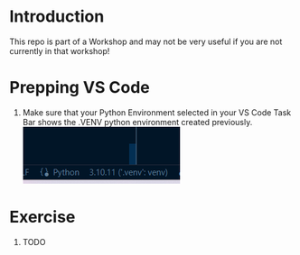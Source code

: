 # Introduction 
This repo is part of a Workshop and may not be very useful if you are not currently in that workshop!

# Prepping VS Code
1. Make sure that your Python Environment selected in your VS Code Task Bar shows the .VENV python environment created previously. 
![image](..\images\venv.png)
   
# Exercise
1. TODO
